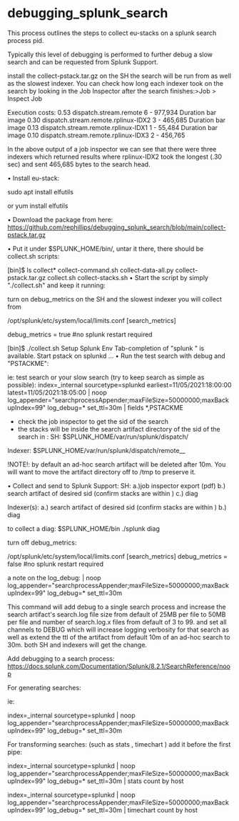 # debugging_splunk_search
This process outlines the steps to collect eu-stacks on a splunk search process pid.

Typically this level of debugging is performed to further debug a slow search and can be requested from Splunk Support. 

install the collect-pstack.tar.gz on the SH the search will be run from as well as the slowest indexer. 
You can check how long each indexer took on the search by looking in the Job Inspector after the search finishes:>Job > Inspect Job

Execution costs:
0.53 	dispatch.stream.remote 	6 	- 	977,934
Duration bar image 	0.30 	dispatch.stream.remote.rplinux-IDX2 	3 	- 	465,685
Duration bar image 	0.13 	dispatch.stream.remote.rplinux-IDX1 	1 	- 	55,484
Duration bar image 	0.10 	dispatch.stream.remote.rplinux-IDX3 	2 	- 	456,765 

In the above output of a job inspector we can see that there were three indexers which returned results where rplinux-IDX2 took the longest (.30 sec) and sent 465,685 bytes to the search head.

•	Install eu-stack:

sudo apt install elfutils

or 
yum install elfutils


•	Download the package from here:
https://github.com/rephillips/debugging_splunk_search/blob/main/collect-pstack.tar.gz

•	Put it under $SPLUNK_HOME/bin/, untar it there, there should be collect.sh scripts:

[bin]$ ls collect* collect-command.sh collect-data-all.py collect-pstack.tar.gz collect.sh collect-stacks.sh
•	Start the script by simply "./collect.sh" and keep it running:


turn on debug_metrics on the SH and the slowest indexer you will collect from 

/opt/splunk/etc/system/local/limits.conf
[search_metrics]

debug_metrics = true
#no splunk restart required 


[bin]$ ./collect.sh 
Setup Splunk Env Tab-completion of "splunk <verb> <object>" is available. Start pstack on splunkd ...
•	Run the test search with debug and "PSTACKME": 

  ie: test search or your slow search (try to keep search as simple as possible):
index=_internal sourcetype=splunkd earliest=11/05/2021:18:00:00 latest=11/05/2021:18:05:00 | noop log_appender="searchprocessAppender;maxFileSize=50000000;maxBackupIndex=99" log_debug=* set_ttl=30m | fields *,PSTACKME

- check the job inspector to get the sid of the search
- the stacks will be inside the search artifact directory of the sid of the search in : 
SH: $SPLUNK_HOME/var/run/splunk/dispatch/<sid>

Indexer: $SPLUNK_HOME/var/run/splunk/dispatch/remote_<SH>_<sid>

 !NOTE!: by default an ad-hoc search artifact will be deleted after 10m. You will want to move the artifact directory off to /tmp to preserve it.

•	Collect and send to Splunk Support:
SH:
a.)job inspector export (pdf)
b.) search artifact of desired sid (confirm stacks are within )
c.) diag

Indexer(s):
a.) search artifact of desired sid (confirm stacks are within )
b.) diag

to collect a diag: 
$SPLUNK_HOME/bin
  ./splunk diag
  
  
  turn off debug_metrics:
  
  /opt/splunk/etc/system/local/limits.conf
[search_metrics]
debug_metrics = false
#no splunk restart required 

a note on the log_debug: 
| noop log_appender="searchprocessAppender;maxFileSize=50000000;maxBackupIndex=99" log_debug=* set_ttl=30m
  

This command will add debug to a single search process and increase the search artifact's search.log file size from default of 25MB per file to 50MB per file and number of search.log.x files from default of 3 to 99. and set all channels to DEBUG which will increase logging verbosity for that search as well as extend the ttl of the artifact from default 10m of an ad-hoc search to 30m.
both SH and indexers will get the change.
  
  Add debugging to a search process:
https://docs.splunk.com/Documentation/Splunk/8.2.1/SearchReference/noop

For generating searches:

ie:

index=_internal sourcetype=splunkd | noop log_appender="searchprocessAppender;maxFileSize=50000000;maxBackupIndex=99" log_debug=* set_ttl=30m

For transforming searches: (such as stats , timechart ) add it before the first pipe:

index=_internal sourcetype=splunkd | noop log_appender="searchprocessAppender;maxFileSize=50000000;maxBackupIndex=99" log_debug=* set_ttl=30m | stats count by host

index=_internal sourcetype=splunkd | noop log_appender="searchprocessAppender;maxFileSize=50000000;maxBackupIndex=99" log_debug=* set_ttl=30m | timechart count by host


